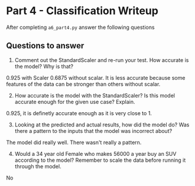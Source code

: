 # Part 4 - Classification Writeup

After completing `a6_part4.py` answer the following questions

## Questions to answer

1. Comment out the StandardScaler and re-run your test. How accurate is the model? Why is that?

0.925 with Scaler 0.6875 without scalar. It is less accurate because some features of the data can be stronger than others without scalar.

2. How accurate is the model with the StandardScaler? Is this model accurate enough for the given use case? Explain.

0.925, it is definetly accurate enough as it is very close to 1.

3. Looking at the predicted and actual results, how did the model do? Was there a pattern to the inputs that the model was incorrect about?

The model did really well. There wasn't really a pattern.

4. Would a 34 year old Female who makes 56000 a year buy an SUV according to the model? Remember to scale the data before running it through the model.

No

